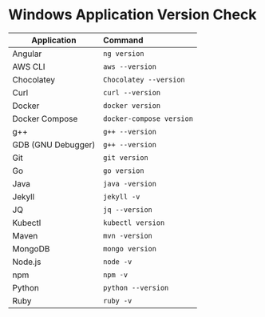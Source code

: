 # Windows Application Version Check

|     Application  |          Command       |
|------------------|:-----------------------|
|Angular           |`ng version`            |
|AWS CLI           | `aws --version`        |
|Chocolatey        |`Chocolatey --version`  |
|Curl              |`curl --version`        |
|Docker            |`docker version`        |
|Docker Compose    |`docker-compose version`|
|g++               |`g++ --version`         |
|GDB (GNU Debugger)|`g++ --version`         |
|Git               |`git version`           |
|Go                |`go version`            |
|Java              |`java -version`         |
|Jekyll            |`jekyll -v`             |
|JQ                |`jq --version`          |
|Kubectl           |`kubectl version`       |
|Maven             |`mvn -version`          |
|MongoDB           |`mongo version`         |
|Node.js           |`node -v`               |
|npm               |`npm -v`                |
|Python            |`python --version`      |
|Ruby              |`ruby -v`               |
